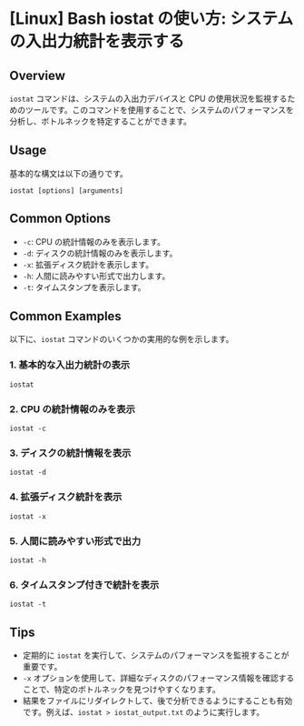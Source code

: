 # [Linux] Bash iostat の使い方: システムの入出力統計を表示する

## Overview
`iostat` コマンドは、システムの入出力デバイスと CPU の使用状況を監視するためのツールです。このコマンドを使用することで、システムのパフォーマンスを分析し、ボトルネックを特定することができます。

## Usage
基本的な構文は以下の通りです。

```
iostat [options] [arguments]
```

## Common Options
- `-c`: CPU の統計情報のみを表示します。
- `-d`: ディスクの統計情報のみを表示します。
- `-x`: 拡張ディスク統計を表示します。
- `-h`: 人間に読みやすい形式で出力します。
- `-t`: タイムスタンプを表示します。

## Common Examples
以下に、`iostat` コマンドのいくつかの実用的な例を示します。

### 1. 基本的な入出力統計の表示
```
iostat
```

### 2. CPU の統計情報のみを表示
```
iostat -c
```

### 3. ディスクの統計情報を表示
```
iostat -d
```

### 4. 拡張ディスク統計を表示
```
iostat -x
```

### 5. 人間に読みやすい形式で出力
```
iostat -h
```

### 6. タイムスタンプ付きで統計を表示
```
iostat -t
```

## Tips
- 定期的に `iostat` を実行して、システムのパフォーマンスを監視することが重要です。
- `-x` オプションを使用して、詳細なディスクのパフォーマンス情報を確認することで、特定のボトルネックを見つけやすくなります。
- 結果をファイルにリダイレクトして、後で分析できるようにすることも有効です。例えば、`iostat > iostat_output.txt` のように実行します。